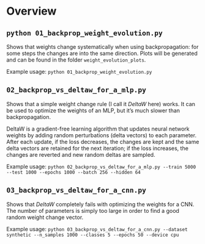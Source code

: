 # Overview

## `python 01_backprop_weight_evolution.py`
Shows that weights change systematically when using backpropagation:
for some steps the changes are into the same direction.
Plots will be generated and can be found in the folder `weight_evolution_plots`.

Example usage:
`python 01_backprop_weight_evolution.py`



## `02_backprop_vs_deltaw_for_a_mlp.py`
Shows that a simple weight change rule (I call it *DeltaW* here) works.
It can be used to optimize the weights of an MLP, but it’s much slower than backpropagation.

DeltaW is a gradient-free learning algorithm that updates neural network weights by adding random perturbations (delta vectors) to each parameter.
After each update, if the loss decreases, the changes are kept and the same delta vectors are retained for the next iteration; if the loss increases, the changes are reverted and new random deltas are sampled.

Example usage:
`python 02_backprop_vs_deltaw_for_a_mlp.py --train 5000 --test 1000 --epochs 1000 --batch 256 --hidden 64`


## `03_backprop_vs_deltaw_for_a_cnn.py`
Shows that *DeltaW* completely fails with optimizing the weights for a CNN.
The number of parameters is simply too large in order to find a good random weight change vector.

Example usage:
`python 03_backprop_vs_deltaw_for_a_cnn.py --dataset synthetic --n_samples 1000 --classes 5 --epochs 50 --device cpu`